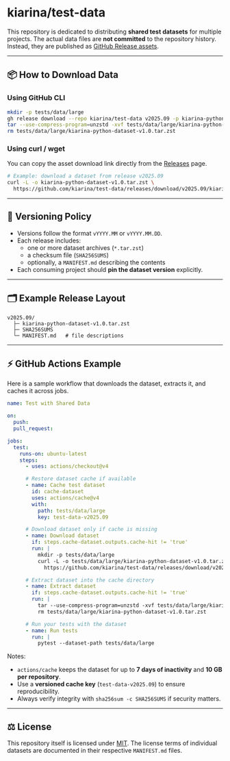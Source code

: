 # kiarina/test-data

This repository is dedicated to distributing **shared test datasets** for multiple projects.
The actual data files are **not committed** to the repository history.
Instead, they are published as [GitHub Release assets](https://github.com/kiarina/test-data/releases).

---

## 📦 How to Download Data

### Using GitHub CLI

```sh
mkdir -p tests/data/large
gh release download --repo kiarina/test-data v2025.09 -p kiarina-python-dataset-v1.0.tar.zst --dir tests/data/large
tar --use-compress-program=unzstd -xvf tests/data/large/kiarina-python-dataset-v1.0.tar.zst -C tests/data/large
rm tests/data/large/kiarina-python-dataset-v1.0.tar.zst
```

### Using curl / wget

You can copy the asset download link directly from the [Releases](https://github.com/kiarina/test-data/releases) page.

```sh
# Example: download a dataset from release v2025.09
curl -L -o kiarina-python-dataset-v1.0.tar.zst \
  https://github.com/kiarina/test-data/releases/download/v2025.09/kiarina-python-dataset-v1.0.tar.zst
```

---

## 🔑 Versioning Policy

* Versions follow the format `vYYYY.MM` or `vYYYY.MM.DD`.
* Each release includes:
  * one or more dataset archives (`*.tar.zst`)
  * a checksum file (`SHA256SUMS`)
  * optionally, a `MANIFEST.md` describing the contents
* Each consuming project should **pin the dataset version** explicitly.

---

## 🗂 Example Release Layout

```
v2025.09/
  ├─ kiarina-python-dataset-v1.0.tar.zst
  ├─ SHA256SUMS
  └─ MANIFEST.md   # file descriptions
```

---

## ⚡ GitHub Actions Example

Here is a sample workflow that downloads the dataset, extracts it, and caches it across jobs.

```yaml
name: Test with Shared Data

on:
  push:
  pull_request:

jobs:
  test:
    runs-on: ubuntu-latest
    steps:
      - uses: actions/checkout@v4

      # Restore dataset cache if available
      - name: Cache test dataset
        id: cache-dataset
        uses: actions/cache@v4
        with:
          path: tests/data/large
          key: test-data-v2025.09

      # Download dataset only if cache is missing
      - name: Download dataset
        if: steps.cache-dataset.outputs.cache-hit != 'true'
        run: |
          mkdir -p tests/data/large
          curl -L -o tests/data/large/kiarina-python-dataset-v1.0.tar.zst \
            https://github.com/kiarina/test-data/releases/download/v2025.09/kiarina-python-dataset-v1.0.tar.zst

      # Extract dataset into the cache directory
      - name: Extract dataset
        if: steps.cache-dataset.outputs.cache-hit != 'true'
        run: |
          tar --use-compress-program=unzstd -xvf tests/data/large/kiarina-python-dataset-v1.0.tar.zst -C tests/data/large
          rm tests/data/large/kiarina-python-dataset-v1.0.tar.zst

      # Run your tests with the dataset
      - name: Run tests
        run: |
          pytest --dataset-path tests/data/large
```

Notes:

* `actions/cache` keeps the dataset for up to **7 days of inactivity** and **10 GB per repository**.
* Use a **versioned cache key** (`test-data-v2025.09`) to ensure reproducibility.
* Always verify integrity with `sha256sum -c SHA256SUMS` if security matters.

---

## ⚖️ License

This repository itself is licensed under [MIT](./LICENSE).
The license terms of individual datasets are documented in their respective `MANIFEST.md` files.
